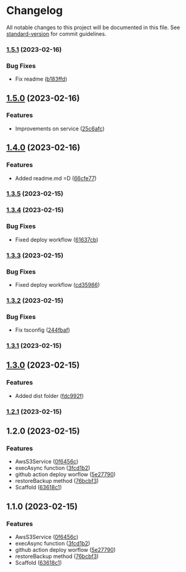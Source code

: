 # Changelog

All notable changes to this project will be documented in this file. See [standard-version](https://github.com/conventional-changelog/standard-version) for commit guidelines.

### [1.5.1](https://github.com/Policy-Studio/explorer-clone-production-db-service/compare/v1.5.0...v1.5.1) (2023-02-16)


### Bug Fixes

* Fix readme ([b183ffd](https://github.com/Policy-Studio/explorer-clone-production-db-service/commit/b183ffd5371f4e8b778a6425d7706c34ecaf8455))

## [1.5.0](https://github.com/Policy-Studio/explorer-clone-production-db-service/compare/v1.4.0...v1.5.0) (2023-02-16)


### Features

* Improvements on service ([25c6afc](https://github.com/Policy-Studio/explorer-clone-production-db-service/commit/25c6afce8737620d3676e8a4a07d480034cd5286))

## [1.4.0](https://github.com/Policy-Studio/explorer-clone-production-db-service/compare/v1.3.5...v1.4.0) (2023-02-16)


### Features

* Added readme.md =D ([66cfe77](https://github.com/Policy-Studio/explorer-clone-production-db-service/commit/66cfe77142eee97758f8aa9672d646b653d8cac5))

### [1.3.5](https://github.com/Policy-Studio/explorer-clone-production-db-service/compare/v1.3.4...v1.3.5) (2023-02-15)

### [1.3.4](https://github.com/Policy-Studio/explorer-clone-production-db-service/compare/v1.3.3...v1.3.4) (2023-02-15)


### Bug Fixes

* Fixed deploy workflow ([61637cb](https://github.com/Policy-Studio/explorer-clone-production-db-service/commit/61637cb1ca2d5a5ed052f0ebee1e63a0496178c5))

### [1.3.3](https://github.com/Policy-Studio/explorer-clone-production-db-service/compare/v1.3.2...v1.3.3) (2023-02-15)


### Bug Fixes

* Fixed deploy workflow ([cd35986](https://github.com/Policy-Studio/explorer-clone-production-db-service/commit/cd3598634b0e93289f97873fcc5fd34c54b9114c))

### [1.3.2](https://github.com/Policy-Studio/explorer-clone-production-db-service/compare/v1.3.1...v1.3.2) (2023-02-15)


### Bug Fixes

* Fix tsconfig ([244fbaf](https://github.com/Policy-Studio/explorer-clone-production-db-service/commit/244fbaf1b63248c7319367f8ecb1b88f68391dbd))

### [1.3.1](https://github.com/Policy-Studio/explorer-clone-production-db-service/compare/v1.3.0...v1.3.1) (2023-02-15)

## [1.3.0](https://github.com/Policy-Studio/explorer-clone-production-db-service/compare/v1.2.1...v1.3.0) (2023-02-15)


### Features

* Added dist folder ([fdc992f](https://github.com/Policy-Studio/explorer-clone-production-db-service/commit/fdc992fad4ba390271570cec19144f4ac9357375))

### [1.2.1](https://github.com/Policy-Studio/explorer-clone-production-db-service/compare/v1.2.0...v1.2.1) (2023-02-15)

## 1.2.0 (2023-02-15)


### Features

* AwsS3Service ([0f6456c](https://github.com/Policy-Studio/explorer-clone-production-db-service/commit/0f6456c993a53e22ff01ac92cf9e67f1e13e0976))
* execAsync function ([3fcd1b2](https://github.com/Policy-Studio/explorer-clone-production-db-service/commit/3fcd1b2773c2b4f6145b9d971f63dbec95a7efbd))
* github action deploy worflow ([5e27790](https://github.com/Policy-Studio/explorer-clone-production-db-service/commit/5e277907e726b7b30fc4ddc1f27a5de9cbfc6aab))
* restoreBackup method ([76bcbf3](https://github.com/Policy-Studio/explorer-clone-production-db-service/commit/76bcbf3762815be5a89ce328bb33d07cb14b8fad))
* Scaffold ([63618c1](https://github.com/Policy-Studio/explorer-clone-production-db-service/commit/63618c1de4bd51eb0777741cccb6c081c599130a))

## 1.1.0 (2023-02-15)


### Features

* AwsS3Service ([0f6456c](https://github.com/Policy-Studio/explorer-clone-production-db-service/commit/0f6456c993a53e22ff01ac92cf9e67f1e13e0976))
* execAsync function ([3fcd1b2](https://github.com/Policy-Studio/explorer-clone-production-db-service/commit/3fcd1b2773c2b4f6145b9d971f63dbec95a7efbd))
* github action deploy worflow ([5e27790](https://github.com/Policy-Studio/explorer-clone-production-db-service/commit/5e277907e726b7b30fc4ddc1f27a5de9cbfc6aab))
* restoreBackup method ([76bcbf3](https://github.com/Policy-Studio/explorer-clone-production-db-service/commit/76bcbf3762815be5a89ce328bb33d07cb14b8fad))
* Scaffold ([63618c1](https://github.com/Policy-Studio/explorer-clone-production-db-service/commit/63618c1de4bd51eb0777741cccb6c081c599130a))
